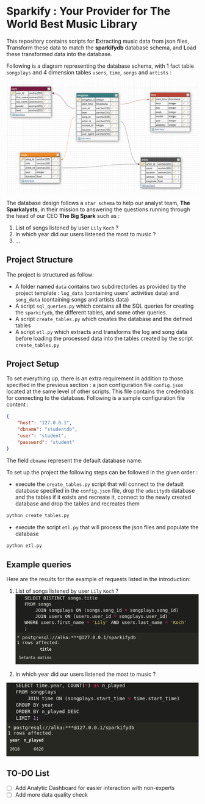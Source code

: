 # Sparkify : Your Provider for The World Best Music Library

This repository contains scripts for **E**xtracting music data from json files, **T**ransform these data to match the **sparkifydb** database schema, and **L**oad these transformed data into the database.

Following is a diagram representing the database schema, with 1 fact table `songplays` and 4 dimension tables `users`, `time`, `songs` and `artists` :

![db schema](assests/sparkifydb_schema.png)

The database design follows a `star schema` to help our analyst team, **The Sparkalysts**, in their mission to answering the questions running through the head of our CEO **The Big Spark** such as :

1. List of songs listened by user `Lily` `Koch` ?
2. In which year did our users listened the most to music ?
3. ...

## Project Structure

The project is structured as follow:

* A folder named `data` contains two subdirectories as provided by the project template : `log_data` (containing users' activities data) and `song_data` (containing songs and artists data)
* A script `sql_queries.py` which contains all the SQL queries for creating the `sparkifydb`, the different tables, and some other queries.
* A script `create_tables.py` which creates the database and the defined tables
* A script `etl.py` which extracts and transforms the log and song data before loading the processed data into the tables created by the script `create_tables.py`

## Project Setup

To set everything up, there is an extra requirement in addition to those specified in the previous section : a json configuration file `config.json` located at the same level of other scripts. This file contains the credentials for connecting to the database. Following is a sample configuration file content :

```json
{
	"host": "127.0.0.1",
	"dbname": "studentdb",
	"user": "student",
	"password": "student"
}
```

The field `dbname` represent the default database name.

To set up the project the following steps can be followed in the given order :

* execute the `create_tables.py` script that will connect to the default database specified in the `config.json` file, drop the `udacitydb` database and the tables if it exists and recreate it, connect to the newly created database and drop the tables and recreates them
  
```bash
python create_tables.py
```

* execute the script `etl.py` that will process the json files and populate the database

```bash
python etl.py
```

## Example queries

Here are the results for the example of requests listed in the introduction:

1. List of songs listened by user `Lily` `Koch` ?
![query1](assests/q1.png)

2. In which year did our users listened the most to music ?

![query2](assests/q2.png)

## TO-DO List

* [ ] Add Analytic Dashboard for easier interaction with non-experts
* [ ] Add more data quality check
